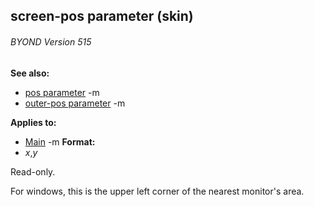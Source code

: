 ## screen-pos parameter (skin) 
###### BYOND Version 515
**See also:**
*   [pos parameter](/ref/%7Bskin%7D/param/pos.md) -m
*   [outer-pos parameter](/ref/%7Bskin%7D/param/outer-pos.md) -m
<!-- -->
**Applies to:**
*   [Main](/ref/%7Bskin%7D/control/main.md) -m<!-- -->
**Format:**
*   *x*,*y*


Read-only. 

For windows, this is the upper left corner
of the nearest monitor\'s area.